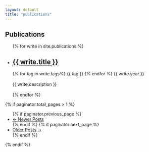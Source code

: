 ```yaml
---
layout: default
title: "publications"
---
```


## Publications


<ul class="fa-ul">
    {% for write in site.publications %}
    <li>
      <h2>
          <a href="{{ write.url }}" _target="blank">{{ write.title }}</a>
      </h2>
      <div class="tagline">
        {% for tag in write.tags%}
            <span class="shield shield-grey"><span><i class="fab fa-slack-hash"></i></span>{{ tag }}</span>
        {% endfor %}
        <span class="shield shield-blue"><span><i class="fas fa-calendar-alt"></i></span>{{ write.year }}</span>
      </div>
      <br><i class="fas fa-caret-right"></i> {{ write.description }}<br><br>
    </li>
  {% endfor %}
</ul>

{% if paginator.total_pages > 1 %}
<ul class="pager">
      {% if paginator.previous_page %}
      <li class="previous">
          <a href="{{ paginator.previous_page_path | prepend: site.baseurl | replace: '//', '/' }}">&larr; Newer Posts</a>
      </li>
      {% endif %}
      {% if paginator.next_page %}
      <li class="next">
          <a href="{{ paginator.next_page_path | prepend: site.baseurl | replace: '//', '/' }}">Older Posts &rarr;</a>
      </li>
      {% endif %}
</ul>
{% endif %}


<br>


